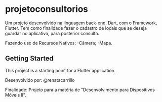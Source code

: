 # projetoconsultorios

Um projeto desenvolvido na linguagem back-end, Dart, com o Framework, Flutter.
Tem como finalidade fazer o cadastro de locais que se deseja guardar no aplicativo, para posterior consulta.

Fazendo uso de Recursos Nativos:
-Câmera;
-Mapa.


## Getting Started

This project is a starting point for a Flutter application.

Desenvolvido por:
@renatacarrillo

Finalidade:
Projeto para a matéria de "Desenvolvimento para Dispositivos Móveis ll".
